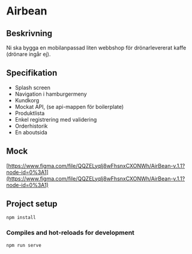 # Airbean

## Beskrivning
Ni ska bygga en mobilanpassad liten webbshop för drönarlevererat kaffe (drönare ingår ej).

## Specifikation

* Splash screen
* Navigation i hamburgermeny
* Kundkorg
* Mockat API, (se api-mappen för boilerplate)
* Produktlista
* Enkel registrering med validering
* Orderhistorik
* En aboutsida

## Mock
[https://www.figma.com/file/QQZELyqlj8wFhsnxCXONWh/AirBean-v.1.1?node-id=0%3A1](https://www.figma.com/file/QQZELyqlj8wFhsnxCXONWh/AirBean-v.1.1?node-id=0%3A1)

## Project setup
```
npm install
```

### Compiles and hot-reloads for development
```
npm run serve
```
